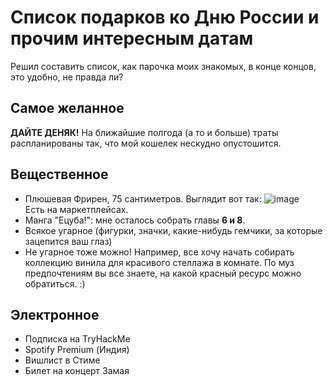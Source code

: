 # Список подарков ко Дню России и прочим интересным датам
Решил составить список, как парочка моих знакомых, в конце концов, это удобно, не правда ли?
## Самое желанное
**ДАЙТЕ ДЕНЯК!** На ближайшие полгода (а то и больше) траты распланированы так, что мой кошелек нескудно опустошится.
## Вещественное
- Плюшевая Фрирен, 75 сантиметров. Выглядит вот так: ![image](https://github.com/kirasir1/wishlist/assets/13931629/180106e3-e532-486b-b6de-984830e9b039)<br>Есть на маркетплейсах.
- Манга "Ецуба!": мне осталось собрать главы __6 и 8__.
- Всякое угарное (фигурки, значки, какие-нибудь гемчики, за которые зацепится ваш глаз)
- Не угарное тоже можно! Например, все хочу начать собирать коллекцию винила для красивого стеллажа в комнате. По муз предпочтениям вы все знаете, на какой красный ресурс можно обратиться. :)
## Электронное
- Подписка на TryHackMe
- Spotify Premium (Индия)
- Вишлист в Стиме
- Билет на концерт Замая
